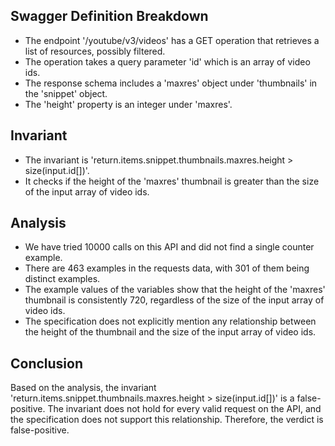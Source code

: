 ## Swagger Definition Breakdown
- The endpoint '/youtube/v3/videos' has a GET operation that retrieves a list of resources, possibly filtered.
- The operation takes a query parameter 'id' which is an array of video ids.
- The response schema includes a 'maxres' object under 'thumbnails' in the 'snippet' object.
- The 'height' property is an integer under 'maxres'.

## Invariant
- The invariant is 'return.items.snippet.thumbnails.maxres.height > size(input.id[])'.
- It checks if the height of the 'maxres' thumbnail is greater than the size of the input array of video ids.

## Analysis
- We have tried 10000 calls on this API and did not find a single counter example.
- There are 463 examples in the requests data, with 301 of them being distinct examples.
- The example values of the variables show that the height of the 'maxres' thumbnail is consistently 720, regardless of the size of the input array of video ids.
- The specification does not explicitly mention any relationship between the height of the thumbnail and the size of the input array of video ids.

## Conclusion
Based on the analysis, the invariant 'return.items.snippet.thumbnails.maxres.height > size(input.id[])' is a false-positive. The invariant does not hold for every valid request on the API, and the specification does not support this relationship. Therefore, the verdict is false-positive.
